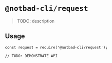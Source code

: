# `@notbad-cli/request`

> TODO: description

## Usage

```
const request = require('@notbad-cli/request');

// TODO: DEMONSTRATE API
```
